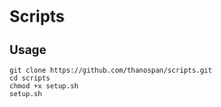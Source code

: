 # Scripts

## Usage
```
git clone https://github.com/thanospan/scripts.git
cd scripts
chmod +x setup.sh
setup.sh
```
